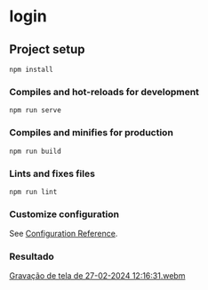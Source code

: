# login

## Project setup
```
npm install
```

### Compiles and hot-reloads for development
```
npm run serve
```

### Compiles and minifies for production
```
npm run build
```

### Lints and fixes files
```
npm run lint
```

### Customize configuration
See [Configuration Reference](https://cli.vuejs.org/config/).

### Resultado
[Gravação de tela de 27-02-2024 12:16:31.webm](https://github.com/andrewscampos/login-vue/assets/7538935/724c5f4f-a518-4352-a569-b57fe5fd622d)

